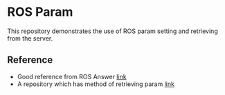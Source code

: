 # ROS Param

This repository demonstrates the use of ROS param setting and retrieving from the server.

## Reference

- Good reference from ROS Answer [link](https://answers.ros.org/question/266012/getparam-a-nested-stdmap/)
- A repository which has method of retrieving param [link](https://github.com/PickNikRobotics/rosparam_shortcuts)
